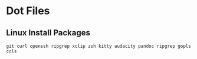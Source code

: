 # Dot Files

## Linux Install Packages

`git curl openssh ripgrep xclip zsh kitty audacity pandoc ripgrep gopls ccls`
